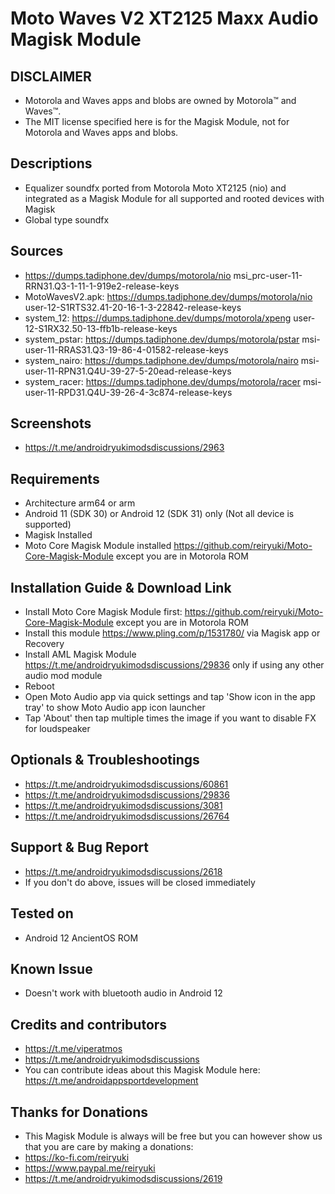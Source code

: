 # Moto Waves V2 XT2125 Maxx Audio Magisk Module

## DISCLAIMER
- Motorola and Waves apps and blobs are owned by Motorola™ and Waves™.
- The MIT license specified here is for the Magisk Module, not for Motorola and Waves apps and blobs.

## Descriptions
- Equalizer soundfx ported from Motorola Moto XT2125 (nio) and integrated as a Magisk Module for all supported and rooted devices with Magisk
- Global type soundfx

## Sources
- https://dumps.tadiphone.dev/dumps/motorola/nio msi_prc-user-11-RRN31.Q3-1-11-1-919e2-release-keys
- MotoWavesV2.apk: https://dumps.tadiphone.dev/dumps/motorola/nio user-12-S1RTS32.41-20-16-1-3-22842-release-keys
- system_12: https://dumps.tadiphone.dev/dumps/motorola/xpeng user-12-S1RX32.50-13-ffb1b-release-keys
- system_pstar: https://dumps.tadiphone.dev/dumps/motorola/pstar msi-user-11-RRAS31.Q3-19-86-4-01582-release-keys
- system_nairo: https://dumps.tadiphone.dev/dumps/motorola/nairo msi-user-11-RPN31.Q4U-39-27-5-20ead-release-keys
- system_racer: https://dumps.tadiphone.dev/dumps/motorola/racer msi-user-11-RPD31.Q4U-39-26-4-3c874-release-keys

## Screenshots
- https://t.me/androidryukimodsdiscussions/2963

## Requirements
- Architecture arm64 or arm
- Android 11 (SDK 30) or Android 12 (SDK 31) only (Not all device is supported)
- Magisk Installed
- Moto Core Magisk Module installed https://github.com/reiryuki/Moto-Core-Magisk-Module except you are in Motorola ROM

## Installation Guide & Download Link
- Install Moto Core Magisk Module first: https://github.com/reiryuki/Moto-Core-Magisk-Module except you are in Motorola ROM
- Install this module https://www.pling.com/p/1531780/ via Magisk app or Recovery
- Install AML Magisk Module https://t.me/androidryukimodsdiscussions/29836 only if using any other audio mod module
- Reboot
- Open Moto Audio app via quick settings and tap 'Show icon in the app tray' to show Moto Audio app icon launcher
- Tap 'About' then tap multiple times the image if you want to disable FX for loudspeaker

## Optionals & Troubleshootings
- https://t.me/androidryukimodsdiscussions/60861
- https://t.me/androidryukimodsdiscussions/29836
- https://t.me/androidryukimodsdiscussions/3081
- https://t.me/androidryukimodsdiscussions/26764

## Support & Bug Report
- https://t.me/androidryukimodsdiscussions/2618
- If you don't do above, issues will be closed immediately

## Tested on
- Android 12 AncientOS ROM

## Known Issue
- Doesn't work with bluetooth audio in Android 12

## Credits and contributors
- https://t.me/viperatmos
- https://t.me/androidryukimodsdiscussions
- You can contribute ideas about this Magisk Module here: https://t.me/androidappsportdevelopment

## Thanks for Donations
- This Magisk Module is always will be free but you can however show us that you are care by making a donations:
- https://ko-fi.com/reiryuki
- https://www.paypal.me/reiryuki
- https://t.me/androidryukimodsdiscussions/2619


